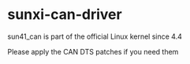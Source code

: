 sunxi-can-driver
================

sun41_can is part of the official Linux kernel since 4.4

Please apply the CAN DTS patches if you need them

